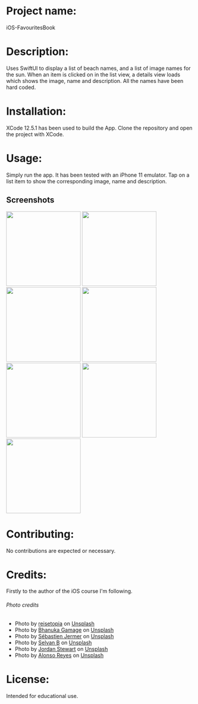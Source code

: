 # Project name: 
iOS-FavouritesBook

# Description: 
Uses SwiftUI to display a list of beach names, and a list of image names for the sun. When an item is clicked on in the list view, a details view loads which shows the image, name and description. All the names have been hard coded.

# Installation:
XCode 12.5.1 has been used to build the App. Clone the repository and open the project with XCode.

# Usage:
Simply run the app. It has been tested with an iPhone 11 emulator. Tap on a list item to show the corresponding image, name and description.

<h2>Screenshots</h2>
<div>
<img src="../documentation_assets/DocumentationAssets/1.png?raw=true" width="200px">
<img src="../documentation_assets/DocumentationAssets/2.png?raw=true" width="200px">
<img src="../documentation_assets/DocumentationAssets/3.png?raw=true" width="200px">
<img src="../documentation_assets/DocumentationAssets/4.png?raw=true" width="200px">
<img src="../documentation_assets/DocumentationAssets/5.png?raw=true" width="200px">
<img src="../documentation_assets/DocumentationAssets/6.png?raw=true" width="200px">
<img src="../documentation_assets/DocumentationAssets/7.png?raw=true" width="200px">
</div>

# Contributing:
No contributions are expected or necessary. 

# Credits: 
Firstly to the author of the iOS course I'm following. 

<h6>Photo credits</h6>
<ul>
<li>Photo by <a href="https://unsplash.com/@reisetopia?utm_source=unsplash&utm_medium=referral&utm_content=creditCopyText">reisetopia</a> on <a href="https://unsplash.com/s/photos/beach-sri-lanka?utm_source=unsplash&utm_medium=referral&utm_content=creditCopyText">Unsplash</a></li>
<li>Photo by <a href="https://unsplash.com/@bhanukamanesha?utm_source=unsplash&utm_medium=referral&utm_content=creditCopyText">Bhanuka Gamage</a> on <a href="https://unsplash.com/s/photos/beach-sri-lanka?utm_source=unsplash&utm_medium=referral&utm_content=creditCopyText">Unsplash</a></li>
<li>Photo by <a href="https://unsplash.com/@seb?utm_source=unsplash&utm_medium=referral&utm_content=creditCopyText">Sébastien Jermer</a> on <a href="https://unsplash.com/s/photos/beach?utm_source=unsplash&utm_medium=referral&utm_content=creditCopyText">Unsplash</a></li>
<li>Photo by <a href="https://unsplash.com/@selvan548?utm_source=unsplash&utm_medium=referral&utm_content=creditCopyText">Selvan B</a> on <a href="https://unsplash.com/s/photos/sun?utm_source=unsplash&utm_medium=referral&utm_content=creditCopyText">Unsplash</a></li>
<li>Photo by <a href="https://unsplash.com/@jordan_stewart?utm_source=unsplash&utm_medium=referral&utm_content=creditCopyText">Jordan Stewart</a> on <a href="https://unsplash.com/s/photos/sun?utm_source=unsplash&utm_medium=referral&utm_content=creditCopyText">Unsplash</a></li>
<li>Photo by <a href="https://unsplash.com/@alonsoreyes?utm_source=unsplash&utm_medium=referral&utm_content=creditCopyText">Alonso Reyes</a> on <a href="https://unsplash.com/s/photos/sun?utm_source=unsplash&utm_medium=referral&utm_content=creditCopyText">Unsplash</a></li>
</ul>

# License: 
Intended for educational use. 
